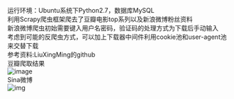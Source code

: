 运行环境：Ubuntu系统下Python2.7，数据库MySQL</br>
利用Scrapy爬虫框架爬去了豆瓣电影top系列以及新浪微博粉丝资料</br>
新浪微博爬虫初始需要键入用户名密码，验证码的处理方式为下载后手动输入</br>
考虑到可能的反爬虫方式，可以加上下载器中间件利用cookie池和user-agent池来交替下载</br>
参考资料:LiuXingMing的github</br>
豆瓣爬取结果</br>
![image](https://raw.githubusercontent.com/shichangtai/ScrapySpider/master/screenshots/douban.png)</br>
Sina微博</br>
![img](https://raw.githubusercontent.com/shichangtai/ScrapySpider/master/screenshots/sina.png)
